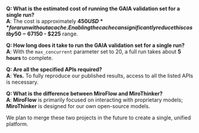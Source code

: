 **Q: What is the estimated cost of running the GAIA validation set for a single run?** <br>
**A**: The cost is approximately **$450 USD** for a run without a cache. Enabling the cache can significantly reduce this cost by 50-67%, bringing it down to the **$150 - $225** range.


**Q: How long does it take to run the GAIA validation set for a single run?** <br>
**A**: With the `max_concurrent` parameter set to 20, a full run takes about **5 hours** to complete.

**Q: Are all the specified APIs required?** <br>
**A**: **Yes.** To fully reproduce our published results, access to all the listed APIs is necessary.


**Q: What is the difference between MiroFlow and MiroThinker?** <br>
**A**:  **MiroFlow** is primarily focused on interacting with proprietary models; **MiroThinker** is designed for our own open-source models.

We plan to merge these two projects in the future to create a single, unified platform.